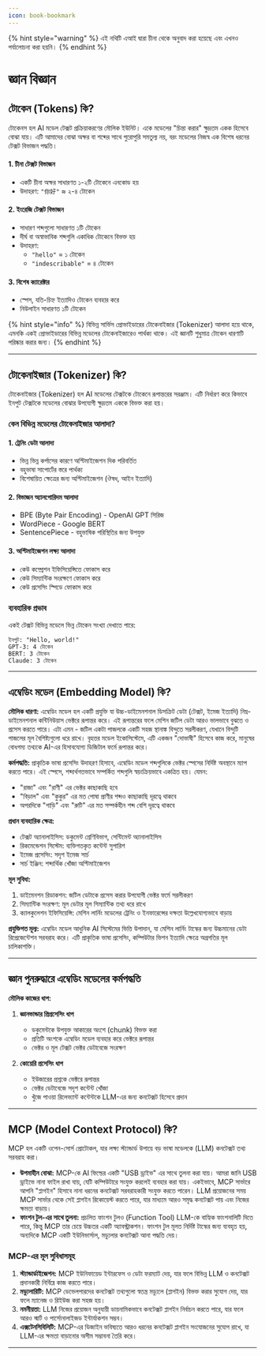 ```yaml
---
icon: book-bookmark
---
```


{% hint style="warning" %}
এই নথিটি এআই দ্বারা চীনা থেকে অনুবাদ করা হয়েছে এবং এখনও পর্যালোচনা করা হয়নি।
{% endhint %}

# জ্ঞান বিজ্ঞান

## টোকেন (Tokens) কি?

টোকেনস হল AI মডেল টেক্সট প্রক্রিয়াকরণের মৌলিক ইউনিট। একে মডেলের "চিন্তা করার" ক্ষুদ্রতম একক হিসেবে বোঝা যায়। এটি আমাদের বোঝা অক্ষর বা শব্দের সাথে পুরোপুরি সমতুল্য নয়, বরং মডেলের নিজস্ব এক বিশেষ ধরনের টেক্সট বিভাজন পদ্ধতি।

#### 1. চীনা টেক্সট বিভাজন

* একটি চীনা অক্ষর সাধারণত ১-২টি টোকেনে এনকোড হয়
* উদাহরণ: `"你好"` ≈ ২-৪ টোকেন

#### 2. ইংরেজি টেক্সট বিভাজন

* সাধারণ শব্দগুলো সাধারণত ১টি টোকেন
* দীর্ঘ বা অস্বাভাবিক শব্দগুলি একাধিক টোকেনে বিভক্ত হয়
* উদাহরণ:
  * `"hello"` = ১ টোকেন
  * `"indescribable"` = ৪ টোকেন

#### 3. বিশেষ ক্যারেক্টার

* স্পেস, যতি-চিহ্ন ইত্যাদিও টোকেন ব্যবহার করে
* নিউলাইন সাধারণত ১টি টোকেন

{% hint style="info" %}
বিভিন্ন সার্ভিস প্রোভাইডারের টোকেনাইজার (Tokenizer) আলাদা হয়ে থাকে, এমনকি একই প্রোভাইডারের বিভিন্ন মডেলের টোকেনাইজারেও পার্থক্য থাকে। এই জ্ঞানটি শুধুমাত্র টোকেন ধারণাটি পরিষ্কার করার জন্য।
{% endhint %}

***

## টোকেনাইজার (Tokenizer) কি?

টোকেনাইজার (Tokenizer) হল AI মডেলের টেক্সটকে টোকেনে রূপান্তরের সরঞ্জাম। এটি নির্ধারণ করে কিভাবে ইনপুট টেক্সটকে মডেলের বোঝার উপযোগী ক্ষুদ্রতম এককে বিভক্ত করা হয়।

### কেন বিভিন্ন মডেলের টোকেনাইজার আলাদা?

#### 1. ট্রেনিং ডেটা আলাদা

* ভিন্ন ভিন্ন কর্পাসের কারণে অপ্টিমাইজেশন দিক পরিবর্তিত
* বহুভাষা সাপোর্টের স্তরে পার্থক্য
* বিশেষায়িত ক্ষেত্রের জন্য অপ্টিমাইজেশন (ঔষধ, আইন ইত্যাদি)

#### 2. বিভাজন অ্যালগোরিদম আলাদা

* BPE (Byte Pair Encoding) - OpenAI GPT সিরিজ
* WordPiece - Google BERT
* SentencePiece - বহুভাষিক পরিস্থিতির জন্য উপযুক্ত

#### 3. অপ্টিমাইজেশন লক্ষ্য আলাদা

* কেউ কম্প্রেশন ইফিসিয়েন্সিতে ফোকাস করে
* কেউ সিম্যান্টিক সংরক্ষণে ফোকাস করে
* কেউ প্রসেসিং স্পিডে ফোকাস করে

### ব্যবহারিক প্রভাব

একই টেক্সট বিভিন্ন মডেলে ভিন্ন টোকেন সংখ্যা দেখাতে পারে:

```
ইনপুট: "Hello, world!"
GPT-3: 4 টোকেন
BERT: 3 টোকেন
Claude: 3 টোকেন
```

***



## এম্বেডিং মডেল (Embedding Model) কি?

**মৌলিক ধারণা:** এম্বেডিং মডেল হল একটি প্রযুক্তি যা উচ্চ-ডাইমেনশনাল ডিসক্রিট ডেটা (টেক্সট, ইমেজ ইত্যাদি) নিম্ন-ডাইমেনশনাল কন্টিনিউয়াস ভেক্টরে রূপান্তর করে। এই রূপান্তরের ফলে মেশিন জটিল ডেটা আরও ভালভাবে বুঝতে ও প্রসেস করতে পারে। এটা এমন - জটিল একটা পাজলকে একটি সহজ স্থানাঙ্ক বিন্দুতে সরলীকরণ, যেখানে বিন্দুটি পাজলের মূল বৈশিষ্ট্যগুলো ধরে রাখে। বৃহত্তর মডেল ইকোসিস্টেমে, এটি একজন "দোভাষী" হিসেবে কাজ করে, মানুষের বোধগম্য তথ্যকে AI-এর হিসাবযোগ্য ডিজিটাল ফর্মে রূপান্তর করে।

**কর্মপদ্ধতি:** প্রাকৃতিক ভাষা প্রসেসিং উদাহরণ হিসাবে, এম্বেডিং মডেল শব্দগুলিকে ভেক্টর স্পেসের নির্দিষ্ট অবস্থানে ম্যাপ করতে পারে। এই স্পেসে, শব্দার্থগতভাবে সম্পর্কিত শব্দগুলি স্বয়ংক্রিয়ভাবে একত্রিত হয়। যেমন:
* "রাজা" এবং "রাণী" এর ভেক্টর কাছাকাছি হবে
* "বিড়াল" এবং "কুকুর" এর মত পোষা প্রাণীর শব্দও কাছাকাছি দূরত্বে থাকবে
* অপরদিকে "গাড়ি" এবং "রুটি" এর মত সম্পর্কহীন শব্দ বেশি দূরত্বে থাকবে

**প্রধান ব্যবহারিক ক্ষেত্র:**
* টেক্সট অ্যানালাইসিস: ডকুমেন্ট শ্রেণিবিভাগ, সেন্টিমেন্ট অ্যানালাইসিস
* রিকমেন্ডেশন সিস্টেম: ব্যক্তিগতকৃত কন্টেন্ট সুপারিশ
* ইমেজ প্রসেসিং: সদৃশ ইমেজ সার্চ
* সার্চ ইঞ্জিন: শব্দার্থিক খোঁজা অপ্টিমাইজেশন

**মূল সুবিধা:**
1. ডাইমেনশন রিডাকশন: জটিল ডেটাকে প্রসেস করার উপযোগী ভেক্টর ফর্মে সরলীকরণ
2. সিম্যান্টিক সংরক্ষণ: মূল ডেটার মূল সিম্যান্টিক তথ্য ধরে রাখে
3. ক্যালকুলেশন ইফিসিয়েন্সি: মেশিন লার্নিং মডেলের ট্রেনিং ও ইনফারেন্সের দক্ষতা উল্লেখযোগ্যভাবে বাড়ায়

**প্রযুক্তিগত মূল্য:** এম্বেডিং মডেল আধুনিক AI সিস্টেমের ভিত্তি উপাদান, যা মেশিন লার্নিং টাস্কের জন্য উচ্চমানের ডেটা রিপ্রেজেন্টেশন সরবরাহ করে। এটি প্রাকৃতিক ভাষা প্রসেসিং, কম্পিউটার ভিশন ইত্যাদি ক্ষেত্রে অগ্রগতির মূল চালিকাশক্তি।

***



## জ্ঞান পুনরুদ্ধারে এম্বেডিং মডেলের কর্মপদ্ধতি

**মৌলিক কাজের ধাপ:**
1. **জ্ঞানভান্ডার প্রিপ্রসেসিং ধাপ**
   * ডকুমেন্টকে উপযুক্ত আকারের অংশে (chunk) বিভক্ত করা
   * প্রতিটি অংশকে এম্বেডিং মডেল ব্যবহার করে ভেক্টরে রূপান্তর
   * ভেক্টর ও মূল টেক্সট ভেক্টর ডেটাবেজে সংরক্ষণ

2. **কোয়েরি প্রসেসিং ধাপ**
   * ইউজারের প্রশ্নকে ভেক্টরে রূপান্তর
   * ভেক্টর ডেটাবেজে সদৃশ কন্টেন্ট খোঁজা
   * খুঁজে পাওয়া রিলেভ্যান্ট কন্টেন্টকে LLM-এর জন্য কনটেক্সট হিসেবে প্রদান

***

## **MCP (Model Context Protocol) কি?**

MCP হল একটি ওপেন-সোর্স প্রোটোকল, যার লক্ষ্য স্ট্যান্ডার্ড উপায়ে বড় ভাষা মডেলকে (LLM) কনটেক্সট তথ্য সরবরাহ করা।

* **উপমাহীন বোঝা:** MCP-কে AI ফিল্ডের একটি "USB ড্রাইভ" এর সাথে তুলনা করা যায়। আমরা জানি USB ড্রাইভে নানা ফাইল রাখা যায়, যেটি কম্পিউটারে সংযুক্ত করলেই ব্যবহার করা যায়। একইভাবে, MCP সার্ভারে আপনি "প্লাগইন" হিসাবে নানা ধরনের কনটেক্সট সরবরাহকারী সংযুক্ত করতে পারেন। LLM প্রয়োজনের সময় MCP সার্ভার থেকে সেই প্লাগইন রিকোয়েস্ট করতে পারে, যার মাধ্যমে আরও সমৃদ্ধ কনটেক্সট পায় এবং নিজের ক্ষমতা বাড়ায়।
* **ফাংশন টুল-এর সাথে তুলনা:** প্রচলিত ফাংশন টুলও (Function Tool) LLM-কে বাহ্যিক ফাংশনালিটি দিতে পারে, কিন্তু MCP তার চেয়ে উচ্চতর একটি অ্যাবস্ট্রাকশন। ফাংশন টুল মূলত নির্দিষ্ট টাস্কের জন্য ব্যবহৃত হয়, অন্যদিকে MCP একটি ইউনিভার্সাল, মড্যুলার কনটেক্সট আনা পদ্ধতি দেয়।

### **MCP-এর মূল সুবিধাসমূহ**
1. **স্ট্যান্ডার্ডাইজেশন:** MCP ইউনিফায়েড ইন্টারফেস ও ডেটা ফরম্যাট দেয়, যার ফলে বিভিন্ন LLM ও কনটেক্সট প্রদানকারী নির্বিঘ্নে কাজ করতে পারে।
2. **মড্যুলারিটি:** MCP ডেভেলপারদের কনটেক্সট তথ্যগুলো স্বতন্ত্র মড্যুলে (প্লাগইন) বিভক্ত করার সুযোগ দেয়, যার ফলে ম্যানেজ ও রিইউজ করা সহজ হয়।
3. **নমনীয়তা:** LLM নিজের প্রয়োজন অনুযায়ী ডায়নামিকভাবে কনটেক্সট প্লাগইন নির্বাচন করতে পারে, যার ফলে আরও স্মার্ট ও পার্সোনালাইজড ইন্টার্যাকশন সম্ভব।
4. **এক্সটেনসিবিলিটি:** MCP-এর ডিজাইন ভবিষ্যতে আরও ধরনের কনটেক্সট প্লাগইন সংযোজনের সুযোগ রাখে, যা LLM-এর ক্ষমতা বাড়ানোর অসীম সম্ভাবনা তৈরি করে।

***